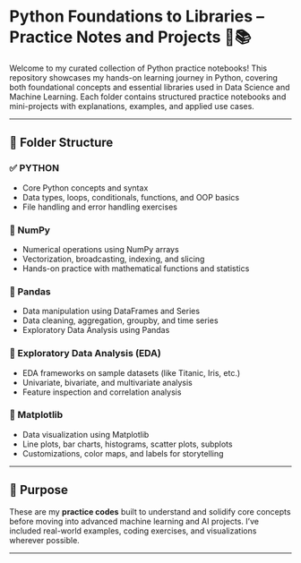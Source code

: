 # Python Foundations to Libraries – Practice Notes and Projects 🐍📚

Welcome to my curated collection of Python practice notebooks! This repository showcases my hands-on learning journey in Python, covering both foundational concepts and essential libraries used in Data Science and Machine Learning. Each folder contains structured practice notebooks and mini-projects with explanations, examples, and applied use cases.

---

## 📁 Folder Structure

### ✅ PYTHON
- Core Python concepts and syntax
- Data types, loops, conditionals, functions, and OOP basics
- File handling and error handling exercises

### 📁 NumPy
- Numerical operations using NumPy arrays
- Vectorization, broadcasting, indexing, and slicing
- Hands-on practice with mathematical functions and statistics

### 📁 Pandas
- Data manipulation using DataFrames and Series
- Data cleaning, aggregation, groupby, and time series
- Exploratory Data Analysis using Pandas

### 📁 Exploratory Data Analysis (EDA)
- EDA frameworks on sample datasets (like Titanic, Iris, etc.)
- Univariate, bivariate, and multivariate analysis
- Feature inspection and correlation analysis

### 📁 Matplotlib
- Data visualization using Matplotlib
- Line plots, bar charts, histograms, scatter plots, subplots
- Customizations, color maps, and labels for storytelling

---

## 🧠 Purpose

These are my **practice codes** built to understand and solidify core concepts before moving into advanced machine learning and AI projects. I’ve included real-world examples, coding exercises, and visualizations wherever possible.

---

